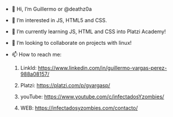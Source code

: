 - 👋 Hi, I’m Guillermo or @deathz0a
- 👀 I’m interested in JS, HTML5 and CSS.
- 🌱 I’m currently learning JS, HTML and CSS into Platzi Academy!
- 💞️ I’m looking to collaborate on projects with linux!
- 📫 How to reach me:

  1. LinkId: 
    https://www.linkedin.com/in/guillermo-vargas-perez-988a08157/
 
  2. Platzi:
    https://platzi.com/p/gvargasp/
 
  3. youTube:
    https://www.youtube.com/c/infectadosYzombies/
 
  4. WEB:
    https://infectadosyzombies.com/contacto/
    
    

<!---
deathz0a/deathz0a is a ✨ special ✨ repository because its `README.md` (this file) appears on your GitHub profile.
You can click the Preview link to take a look at your changes.
--->
